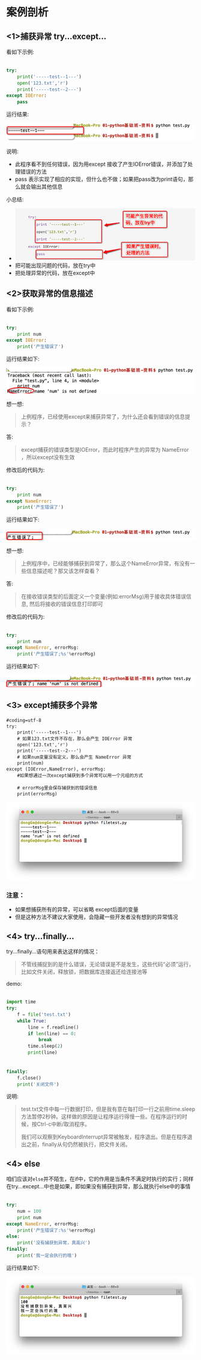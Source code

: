 # 案例剖析

## <1>捕获异常 try...except...

看如下示例:
```python

try:
	print('-----test--1---')
	open('123.txt','r')
	print('-----test--2---')
except IOError:
	pass
```

运行结果:

![](../Images/01-第10天-2.png)


说明:
* 此程序看不到任何错误，因为用except 接收了产生IOError错误，并添加了处理错误的方法
* pass 表示实现了相应的实现，但什么也不做；如果把pass改为print语句，那么就会输出其他信息


小总结:

* ![](../Images/01-第10天-3.png)
* 把可能出现问题的代码，放在try中
* 把处理异常的代码，放在except中


## <2>获取异常的信息描述

看如下示例:
```python

try:
	print num
except IOError:
	print('产生错误了')

```

运行结果如下:

![](../Images/01-第10天-4.png)


想一想:
> 上例程序，已经使用except来捕获异常了，为什么还会看到错误的信息提示？

答:
> except捕获的错误类型是IOError，而此时程序产生的异常为 NameError ，所以except没有生效

修改后的代码为:
```python

try:
	print num
except NameError:
	print('产生错误了')

```

运行结果如下:

![](../Images/01-第10天-5.png)


想一想:
> 上例程序中，已经能够捕获到异常了，那么这个NameError异常，有没有一些信息描述呢？那又该怎样查看？

答:
> 在接收错误类型的后面定义一个变量(例如:errorMsg)用于接收具体错误信息, 然后将接收的错误信息打印即可

修改后的代码为:
```python

try:
	print num
except NameError, errorMsg:
	print('产生错误了;%s'%errorMsg)

```

运行结果如下:

![](../Images/01-第10天-6.png)


## <3> except捕获多个异常

```
#coding=utf-8
try:
    print('-----test--1---')
    # 如果123.txt文件不存在，那么会产生 IOError 异常
    open('123.txt','r')
    print('-----test--2---')
    # 如果num变量没有定义，那么会产生 NameError 异常
    print(num)
except (IOError,NameError), errorMsg: 
	#如果想通过一次except捕获到多个异常可以用一个元组的方式
    
	# errorMsg里会保存捕获到的错误信息
    print(errorMsg)
```

![](../Images/Snip20160818_77.png)

### 注意：
* 如果想捕获所有的异常，可以省略 except后面的变量
* 但是这种方法不建议大家使用，会隐藏一些开发者没有想到的异常情况

## <4> try...finally...

try...finally...语句用来表达这样的情况：
> 不管线捕捉到的是什么错误，无论错误是不是发生，这些代码“必须”运行，比如文件关闭，释放锁，把数据库连接返还给连接池等

demo:
```python
	
import time
try:
    f = file('test.txt')
    while True:
        line = f.readline()
        if len(line) == 0:
            break
        time.sleep(2)
        print(line)


finally:
    f.close()
    print('关闭文件')
```

说明:
>test.txt文件中每一行数据打印，但是我有意在每打印一行之前用time.sleep方法暂停2秒钟。这样做的原因是让程序运行得慢一些。在程序运行的时候，按Ctrl-c中断/取消程序。
>
>我们可以观察到KeyboardInterrupt异常被触发，程序退出。但是在程序退出之前，finally从句仍然被执行，把文件关闭。


## <4> else

咱们应该对`else`并不陌生，在if中，它的作用是当条件不满足时执行的实行；同样在try...except...中也是如果，即如果没有捕获到异常，那么就执行else中的事情

```python

try:
    num = 100
    print num
except NameError, errorMsg:
    print('产生错误了:%s'%errorMsg)
else:
    print('没有捕获到异常，真高兴')
finally:
	print('我一定会执行的哦')

```

运行结果如下:

![](../Images/Snip20160818_78.png)
